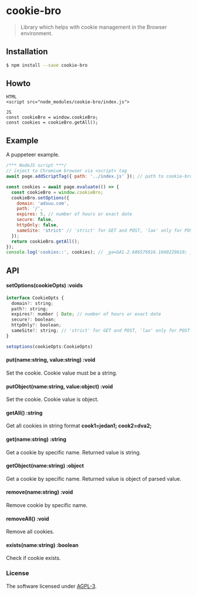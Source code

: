 # cookie-bro
> Library which helps with cookie management in the Browser environment.


## Installation
```bash
$ npm install --save cookie-bro
```

## Howto
```
HTML
<script src="node_modules/cookie-bro/index.js">

JS
const cookieBro = window.cookieBro;
const cookies = cookieBro.getAll();
```

## Example
A puppeteer example.

```js
/*** NodeJS script ***/
// inject to Chromium browser via <script> tag
await page.addScriptTag({ path: '../index.js' }); // path to cookie-bro file

const cookies = await page.evaluate(() => {
  const cookieBro = window.cookieBro;
  cookieBro.setOptions({
    domain: 'adsuu.com',
    path: '/',
    expires: 5, // number of hours or exact date
    secure: false,
    httpOnly: false,
    sameSite: 'strict' // 'strict' for GET and POST, 'lax' only for POST
  });
  return cookieBro.getAll();
});
console.log('cookies::', cookies); // _ga=GA1.2.686576916.1660229610; _gid=GA1.2.2130293818.1660229610; _gat=1
```



## API

#### setOptions(cookieOpts) :voids
```js
interface CookieOpts {
  domain?: string;
  path?: string;
  expires?: number | Date; // number of hours or exact date
  secure?: boolean;
  httpOnly?: boolean;
  sameSite?: string; // 'strict' for GET and POST, 'lax' only for POST
}

setoptions(cookieOpts:CookieOpts)
```


#### put(name:string, value:string) :void
Set the cookie. Cookie value must be a string.

#### putObject(name:string, value:object) :void
Set the cookie. Cookie value is object.

#### getAll() :string
Get all cookies in string format **cook1=jedan1; cook2=dva2;**

#### get(name:string) :string
Get a cookie by specific name. Returned value is string.

#### getObject(name:string) :object
Get a cookie by specific name. Returned value is object of parsed value.

#### remove(name:string) :void
Remove cookie by specific name.

#### removeAll() :void
Remove all cookies.

#### exists(name:string) :boolean
Check if cookie exists.




### License
The software licensed under [AGPL-3](LICENSE).
